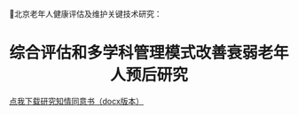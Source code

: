 <title>综合评估和多学科管理模式改善衰弱老年人预后的研究</title>

北京老年人健康评估及维护关键技术研究：
<h1 align="center">综合评估和多学科管理模式改善衰弱老年人预后研究</h1>
</div>

[点我下载研究知情同意书（docx版本）](./老年患者综合评估_观察性_知情同意书.doc)